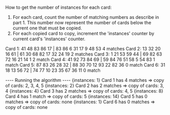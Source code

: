 
How to get the number of instances for each card:
1. For each card, count the number of matching numbers as describe in part 1. 
   This number now represent the number of cards below the current one that must be copied.
2. For each copied card to copy, increment the 'instances' counter by current card's 'instances' counter. 

Card 1: 41 48 83 86 17 | 83 86  6 31 17  9 48 53     4 matches
Card 2: 13 32 20 16 61 | 61 30 68 82 17 32 24 19     2 matches
Card 3:  1 21 53 59 44 | 69 82 63 72 16 21 14  1     2 match
Card 4: 41 92 73 84 69 | 59 84 76 51 58  5 54 83     1 match
Card 5: 87 83 26 28 32 | 88 30 70 12 93 22 82 36     0 match
Card 6: 31 18 13 56 72 | 74 77 10 23 35 67 36 11     0 match

---- Running the algorithm ----
{instances: 1} Card 1 has 4 matches => copy of cards: 2, 3, 4, 5
{instances: 2} Card 2 has 2 matches => copy of cards: 3, 4
{instances: 4} Card 3 has 2 matches => copy of cards: 4, 5
{instances: 8} Card 4 has 1 match => copy of cards: 5
{instances: 14} Card 5 has 0 matches => copy of cards: none
{instances: 1} Card 6 has 0 matches => copy of cards: none


